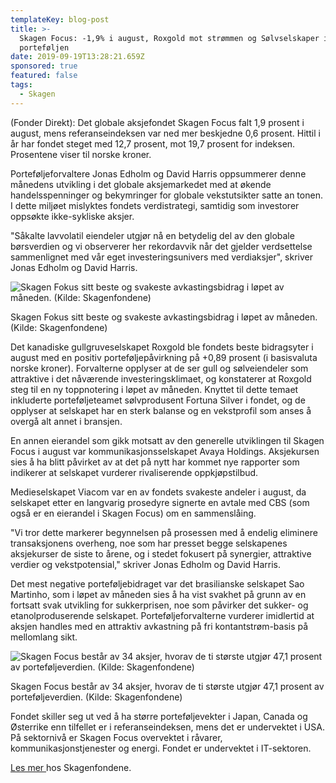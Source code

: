 ```yaml
---
templateKey: blog-post
title: >-
  Skagen Focus: -1,9% i august, Roxgold mot strømmen og Sølvselskaper inn i
  porteføljen 
date: 2019-09-19T13:28:21.659Z
sponsored: true
featured: false
tags:
  - Skagen
---
```

(Fonder Direkt): Det globale aksjefondet Skagen Focus falt 1,9 prosent i august, mens referanseindeksen var ned mer beskjedne 0,6 prosent. Hittil i år har fondet steget med 12,7 prosent, mot 19,7 prosent for indeksen. Prosentene viser til norske kroner.



Porteføljeforvaltere Jonas Edholm og David Harris oppsummerer denne månedens utvikling i det globale aksjemarkedet med at økende handelsspenninger og bekymringer for globale vekstutsikter satte an tonen. I dette miljøet mislyktes fondets verdistrategi, samtidig som investorer oppsøkte ikke-sykliske aksjer.

"Såkalte lavvolatil eiendeler utgjør nå en betydelig del av den globale børsverdien og vi observerer her rekordavvik når det gjelder verdsettelse sammenlignet med vår eget investeringsunivers med verdiaksjer", skriver Jonas Edholm og David Harris.

![Skagen Fokus sitt beste og svakeste avkastingsbidrag i løpet av måneden. (Kilde: Skagenfondene)](/img/skagen-focus-aug.png "Skagen Fokus sitt beste og svakeste avkastingsbidrag i løpet av måneden. (Kilde: Skagenfondene)")

<span class="image-caption">Skagen Fokus sitt beste og svakeste avkastingsbidrag i løpet av måneden. (Kilde: Skagenfondene)</span>

Det kanadiske gullgruveselskapet Roxgold ble fondets beste bidragsyter i august med en positiv porteføljepåvirkning på +0,89 prosent (i basisvaluta norske kroner). Forvalterne opplyser at de ser gull og sølveiendeler som attraktive i det nåværende investeringsklimaet, og konstaterer at Roxgold steg til en ny toppnotering i løpet av måneden. Knyttet til dette temaet inkluderte porteføljeteamet sølvprodusent Fortuna Silver i fondet, og de opplyser at selskapet har en sterk balanse og en vekstprofil som anses å overgå alt annet i bransjen.



En annen eierandel som gikk motsatt av den generelle utviklingen til Skagen Focus i august var kommunikasjonsselskapet Avaya Holdings. Aksjekursen sies å ha blitt påvirket av at det på nytt har kommet nye rapporter som indikerer at selskapet vurderer rivaliserende oppkjøpstilbud.



Medieselskapet Viacom var en av fondets svakeste andeler i august, da selskapet etter en langvarig prosedyre signerte en avtale med CBS (som også er en eierandel i Skagen Focus) om en sammenslåing.



"Vi tror dette markerer begynnelsen på prosessen med å endelig eliminere transaksjonens overheng, noe som har presset begge selskapenes aksjekurser de siste to årene, og i stedet fokusert på synergier, attraktive verdier og vekstpotensial," skriver Jonas Edholm og David Harris.



Det mest negative porteføljebidraget var det brasilianske selskapet Sao Martinho, som i løpet av måneden sies å ha vist svakhet på grunn av en fortsatt svak utvikling for sukkerprisen, noe som påvirker det sukker- og etanolproduserende selskapet. Porteføljeforvalterne vurderer imidlertid at aksjen handles med en attraktiv avkastning på fri kontantstrøm-basis på mellomlang sikt.

![Skagen Focus består av 34 aksjer, hvorav de ti største utgjør 47,1 prosent av porteføljeverdien. (Kilde: Skagenfondene)](/img/skagen-focus-aug2.png "Skagen Focus består av 34 aksjer, hvorav de ti største utgjør 47,1 prosent av porteføljeverdien. (Kilde: Skagenfondene)")

<span class="image-caption">Skagen Focus består av 34 aksjer, hvorav de ti største utgjør 47,1 prosent av porteføljeverdien. (Kilde: Skagenfondene)</span>

Fondet skiller seg ut ved å ha større porteføljevekter i Japan, Canada og Østerrike enn tilfellet er i referanseindeksen, mens det er undervektet i USA. På sektornivå er Skagen Focus overvektet i råvarer, kommunikasjonstjenester og energi. Fondet er undervektet i IT-sektoren.



[Les mer ](https://www.skagenfondene.no/)hos Skagenfondene.
